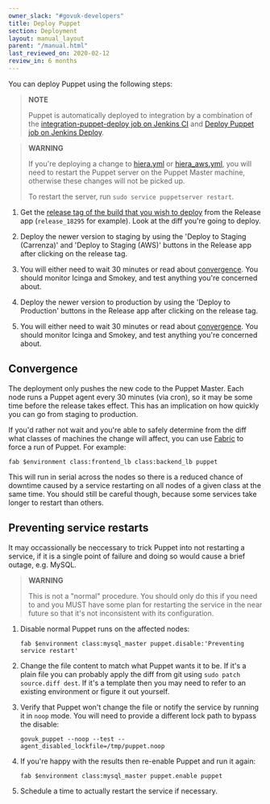 ```yaml
---
owner_slack: "#govuk-developers"
title: Deploy Puppet
section: Deployment
layout: manual_layout
parent: "/manual.html"
last_reviewed_on: 2020-02-12
review_in: 6 months
---
```


You can deploy Puppet using the following steps:

> **NOTE**
>
> Puppet is automatically deployed to integration by a combination of the [integration-puppet-deploy job on Jenkins CI](https://ci-deploy.integration.publishing.service.gov.uk/job/Deploy_Puppet/) and [Deploy Puppet job on Jenkins Deploy](https://deploy.integration.publishing.service.gov.uk/job/Deploy_Puppet/).

> **WARNING**
>
> If you're deploying a change to [hiera.yml](https://github.com/alphagov/govuk-puppet/blob/master/hiera.yml) or [hiera_aws.yml](https://github.com/alphagov/govuk-puppet/blob/master/hiera_aws.yml), you will need to restart the Puppet server on the Puppet Master machine, otherwise these changes will not be picked up.
>
> To restart the server, run `sudo service puppetserver restart`.

1. Get the [release tag of the build that you wish to deploy][tag] from the Release
   app (`release_18295` for example). Look at the diff you're going to deploy.

2. Deploy the newer version to staging by using the 'Deploy to Staging (Carrenza)'
   and 'Deploy to Staging (AWS)' buttons in the Release app after clicking on the release
   tag.

3. You will either need to wait 30 minutes or read about [convergence](#convergence).
   You should monitor Icinga and Smokey, and test anything you're concerned about.

4. Deploy the newer version to production by using the 'Deploy to Production' buttons in
   the Release app after clicking on the release tag.

5. You will either need to wait 30 minutes or read about [convergence](#convergence).
   You should monitor Icinga and Smokey, and test anything you're concerned about.

[tag]: https://release.publishing.service.gov.uk/applications/puppet

## Convergence

The deployment only pushes the new code to the Puppet Master. Each node
runs a Puppet agent every 30 minutes (via cron), so it may be some time
before the release takes effect. This has an implication on how
quickly you can go from staging to production.

If you'd rather not wait and you're able to safely determine from the
diff what classes of machines the change will affect, you can use
[Fabric](https://github.com/alphagov/fabric-scripts) to force a run of
Puppet. For example:

    fab $environment class:frontend_lb class:backend_lb puppet

This will run in serial across the nodes so there is a reduced chance of
downtime caused by a service restarting on all nodes of a given
class at the same time. You should still be careful though, because
some services take longer to restart than others.

## Preventing service restarts

It may occassionally be neccessary to trick Puppet into not restarting a
service, if it is a single point of failure and doing so would cause a
brief outage, e.g. MySQL.

> **WARNING**
>
> This is not a "normal" procedure. You should only do this if you need
> to and you MUST have some plan for restarting the service in the near
> future so that it's not inconsistent with its configuration.

1.  Disable normal Puppet runs on the affected nodes:

        fab $environment class:mysql_master puppet.disable:'Preventing service restart'

2.  Change the file content to match what Puppet wants it to be. If it's
    a plain file you can probably apply the diff from git using
    `sudo patch source.diff dest`. If it's a template then you may need
    to refer to an existing environment or figure it out yourself.
3.  Verify that Puppet won't change the file or notify the service by
    running it in `noop` mode. You will need to provide a different lock
    path to bypass the disable:

        govuk_puppet --noop --test --agent_disabled_lockfile=/tmp/puppet.noop

4.  If you're happy with the results then re-enable Puppet and run it
    again:

        fab $environment class:mysql_master puppet.enable puppet

5.  Schedule a time to actually restart the service if necessary.
